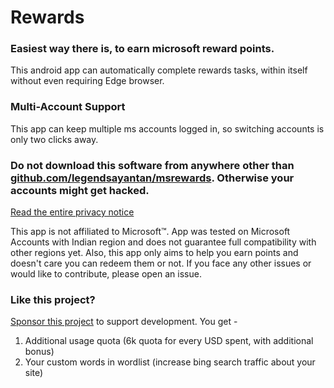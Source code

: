 # Rewards

### Easiest way there is, to earn microsoft reward points. 

This android app can automatically complete rewards tasks, within itself without even requiring Edge browser. 

### Multi-Account Support

This app can keep multiple ms accounts logged in, so switching accounts is only two clicks away. 

### **Do not download this software from anywhere other than [github.com/legendsayantan/msrewards](https://github.com/legendsayantan/MsRewards/releases/latest). Otherwise your accounts might get hacked.**
[Read the entire privacy notice](https://github.com/legendsayantan/MsRewards/blob/master/PRIVACY.md)

This app is not affiliated to Microsoft™. App was tested on Microsoft Accounts with Indian region and does not guarantee full compatibility with other regions yet. 
Also, this app only aims to help you earn points and doesn't care you can redeem them or not. If you face any other issues or would like to contribute, please open an issue.

### Like this project?
[Sponsor this project](https://github.com/sponsors/legendsayantan?o=esb) to support development. You get -
1. Additional usage quota (6k quota for every USD spent, with additional bonus)
2. Your custom words in wordlist (increase bing search traffic about your site)
